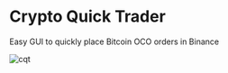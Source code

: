 # Crypto Quick Trader

Easy GUI to quickly place Bitcoin OCO orders in Binance

![cqt](https://user-images.githubusercontent.com/123673560/223567843-0862f4d0-e655-47dd-b20e-23b3d80903e4.gif)
